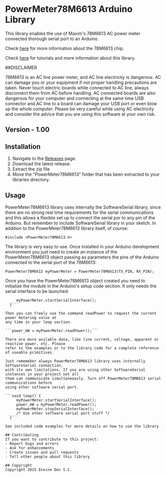 # PowerMeter78M6613 Arduino Library
This library enables the use of Maxim's 78M6613 AC power meter connected thorough serial port
to an Arduino. 

Check [here](https://www.maximintegrated.com/en/products/industries/metering-energy-measurement/78M6613.html) 
for more information about the 78M6613 chip.

Check [here](http://github.com/Enxine/PowerMeter78M6613) for tutorials and more information 
about this library.

##DISCLAIMER

78M6613 is an AC line power meter, and AC line electricity is dangerous. AC can damage you or your
equipment if not proper handling precautions are taken. Never touch electric boards while connected
to AC line, always disconnect them from AC before handling. AC connected boards are also dangerous 
for your computer and connecting at the same time USB connector and AC line to a board can damage 
your USB port or even blow up the whole computer. Please be very careful while using AC electricity
and consider the advice that you are using this software at your own risk. 

## Version - 1.00

## Installation
1. Navigate to the [Releases](http://github.com/Enxine/PowerMeter78M6613) page.
2. Download the latest release.
3. Extract the zip file
4. Move the "PowerMeter78M6613" folder that has been extracted to your libraries directory.

## Usage

PowerMeter78M6613 library uses internally the SoftwareSerial library, since there are no strong
real time requirements for the serial communications and this allows a flexible set up to connect
the serial por to any pin of the Arduino. But remember to include SoftwareSerial library in your
sketch. In addition to the PowerMeter78M6613 library itself, of course:

```#include <SoftwareSerial.h> 
#include <PowerMeter78M6613.h>
```

The library is very easy to use. Once installed in your Arduino development environment you
just need to create an instance of the PowerMeter78M6613 object passing as parameters the pins
of the Arduino connected to the serial port of the 78M6613:

```PowerMeter78M6613 myPowerMeter = PowerMeter78M6613(TX_PIN, RX_PIN);```

Once you have the PowerMeter78M6613 object created you need to initialize the module in the
Arduino's setup code section. It only needs the serial interface to be launched:

```void setup() {  
     myPowerMeter.startSerialInterface();    
  }```

Then you can freely use the command readPower to request the current power metering value at
any time in your loop section.    

```power_mW = myPowerMeter.readPower();``` 

There are more avilable data, like line current, voltage, apparent or reactive power, etc. Please
refer to the examples or to the library code for a complete reference of useable primitives.
   
Just rememeber always PowerMeter78M6613 library uses internally SoftwareSerial connection, 
with its own limitations. If you are using other SoftwareSerial instances in your project not all
them can communicate simultaneously. Turn off PowerMeter78M6613 serial communications before
using other software serial port.

```void loop() { 
     myPowerMeter.startSerialInterface();
	 power_mW = myPowerMeter.readPower();
	 myPowerMeter.stopSerialInterface();
	 /* Use other software serial port stuff */
  }```

See included code examples for more details on how to use the library
 
## Contributing
If you want to contribute to this project:
- Report bugs and errors
- Ask for enhancements
- Create issues and pull requests
- Tell other people about this library

## Copyright
Copyright 2015 Enxine Dev S.C.